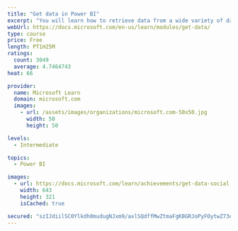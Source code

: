 ```yaml
---
title: "Get data in Power BI"
excerpt: "You will learn how to retrieve data from a wide variety of data sources, including Microsoft Excel, relational databases, and NoSQL data stores. You will also learn how to improve performance while retrieving data."
webUrl: https://docs.microsoft.com/en-us/learn/modules/get-data/
type: course
price: Free
length: PT1H25M
ratings:
  count: 3049
  average: 4.7464743
heat: 66

provider:
  name: Microsoft Learn
  domain: microsoft.com
  images:
    - url: /assets/images/organizations/microsoft.com-50x50.jpg
      width: 50
      height: 50

levels:
  - Intermediate

topics:
  - Power BI

images:
  - url: https://docs.microsoft.com/learn/achievements/get-data-social.png
    width: 643
    height: 321
    isCached: true

secured: "szIJdiilSC0Ylkdh0mudugNJxm9/axlSQdffMwZtmaFgKBGRJoPyFOytwZ73elzwJSiZyTRG386+XJEraB9e8d0jwArZLJCAV3ZM0AzOsRI1sKKilR/1K2glr8bIVTYthWARJqEeAIE7BgPskSoljOZjkmC7m3FvATQBx8zSvhgL9qJ2KsGQRblTNXBfT3Q7ZJM1gNP51VcAu2SFWchnKE6kWq9qPTCuENlxgnFWz4IAkSY+3q59QjGJW5bNuJUm0oyav4G1VWFBR9P/E035f/MnOAx6JfpsBioVMHFBBODUqqO9jWrsb26RJveGEtGLgqpQfo6fGE004d2fZu7aqvSI5JoU01dLYl/eo/BsLYUGOdEynsbFPYP0Rc/AOixKq50d/0q/pcdHIXrT8N3APsxMN/fwd5r039kdWmCyrc8=;KdrO2ZA9qXPvRXEdkY/WOg=="
---
```


